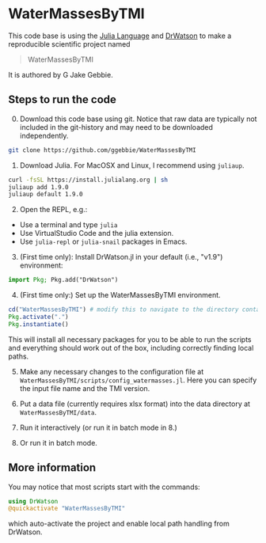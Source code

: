 # WaterMassesByTMI

This code base is using the [Julia Language](https://julialang.org/) and
[DrWatson](https://juliadynamics.github.io/DrWatson.jl/stable/)
to make a reproducible scientific project named
> WaterMassesByTMI

It is authored by G Jake Gebbie.

## Steps to run the code

0. Download this code base using git. Notice that raw data are typically not included in the git-history and may need to be downloaded independently.
```sh
git clone https://github.com/ggebbie/WaterMassesByTMI
```

1. Download Julia. For MacOSX and Linux, I recommend using `juliaup`.

```sh
curl -fsSL https://install.julialang.org | sh
juliaup add 1.9.0
juliaup default 1.9.0
```

2. Open the REPL, e.g.:
- Use a terminal and type `julia`
- Use VirtualStudio Code and the julia extension.
- Use `julia-repl` or `julia-snail` packages in Emacs.

3. (First time only): Install DrWatson.jl in your default (i.e., "v1.9") environment:
```julia
import Pkg; Pkg.add("DrWatson")
```

4. (First time only:) Set up the WaterMassesByTMI environment.
```julia
cd("WaterMassesByTMI") # modify this to navigate to the directory containing this project
Pkg.activate(".")
Pkg.instantiate()
```

This will install all necessary packages for you to be able to run the
scripts and everything should work out of the box, including correctly
finding local paths.

5. Make any necessary changes to the configuration file at `WaterMassesByTMI/scripts/config_watermasses.jl`.
Here you can specify the input file name and the TMI version.

6. Put a data file (currently requires xlsx format) into the data directory at `WaterMassesByTMI/data`.

7. Run it interactively (or run it in batch mode in 8.)

8. Or run it in batch mode.


## More information

You may notice that most scripts start with the commands:
```julia
using DrWatson
@quickactivate "WaterMassesByTMI"
```
which auto-activate the project and enable local path handling from DrWatson.
